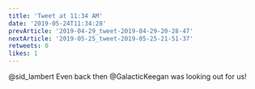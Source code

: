 ```yaml
---
title: 'Tweet at 11:34 AM'
date: '2019-05-24T11:34:28'
prevArticle: '2019-04-29_tweet-2019-04-29-20-28-47'
nextArticle: '2019-05-25_tweet-2019-05-25-21-51-37'
retweets: 0
likes: 1
---
```

@sid_lambert Even back then @GalacticKeegan was looking out for us!
